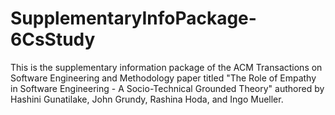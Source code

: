 # SupplementaryInfoPackage-6CsStudy
This is the supplementary information package of the ACM Transactions on Software Engineering and Methodology paper titled "The Role of Empathy in Software Engineering - A Socio-Technical Grounded Theory" authored by Hashini Gunatilake, John Grundy, Rashina Hoda, and Ingo Mueller.
